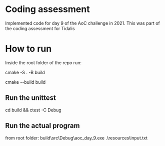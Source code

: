 # Coding assessment
Implemented code for day 9 of the AoC challenge in 2021. This was part of the coding assessment for Tidalis

# How to run
Inside the root folder of the repo run:

cmake -S . -B build

cmake --build build

## Run the unittest
cd build && ctest -C Debug

## Run the actual program 
from root folder:
build\src\Debug\aoc_day_9.exe .\resources\input.txt
